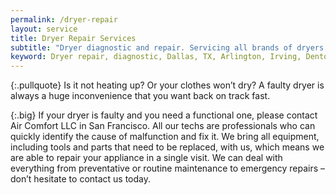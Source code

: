 ```yaml
---
permalink: /dryer-repair
layout: service
title: Dryer Repair Services
subtitle: "Dryer diagnostic and repair. Servicing all brands of dryers. We work in San Francisco."
keyword: Dryer repair, diagnostic, Dallas, TX, Arlington, Irving, Denton, Lewisville, Plano, Carrollton, Frisco, Keller, Grapevine, Bedford, Euless, Southlake, Lake Dallas, Roanoke, Argyle, Hebron, Richardson, Corinth, Lantana, Copper Canyon, Highland Village, Double Oak, Watauga, Melody Hills, Richland Hills, North Richland Hills, Haltom City, Blue Mound
---
```


{:.pullquote}
Is it not heating up? Or your clothes won’t dry? A faulty dryer is always a huge inconvenience that you want back on track fast.

{:.big}
If your dryer is faulty and you need a functional one, please contact Air Comfort LLC in San Francisco. All our techs are professionals who can quickly identify the cause of malfunction and fix it. We bring all equipment, including tools and parts that need to be replaced, with us, which means we are able to repair your appliance in a single visit. We can deal with everything from preventative or routine maintenance to emergency repairs – don’t hesitate to contact us today.
